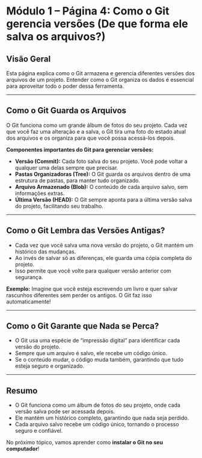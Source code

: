 # Módulo 1 – Página 4: Como o Git gerencia versões (De que forma ele salva os arquivos?)

## Visão Geral

Esta página explica como o Git armazena e gerencia diferentes versões dos arquivos de um projeto. Entender como o Git organiza os dados é essencial para aproveitar todo o poder dessa ferramenta.

---

## Como o Git Guarda os Arquivos

O Git funciona como um grande álbum de fotos do seu projeto. Cada vez que você faz uma alteração e a salva, o Git tira uma foto do estado atual dos arquivos e os organiza para que você possa acessá-los depois.

**Componentes importantes do Git para gerenciar versões:**

- **Versão (Commit):** Cada foto salva do seu projeto. Você pode voltar a qualquer uma delas sempre que precisar.
- **Pastas Organizadoras (Tree):** O Git guarda os arquivos dentro de uma estrutura de pastas, para manter tudo organizado.
- **Arquivo Armazenado (Blob):** O conteúdo de cada arquivo salvo, sem informações extras.
- **Última Versão (HEAD):** O Git sempre aponta para a última versão salva do projeto, facilitando seu trabalho.

---

## Como o Git Lembra das Versões Antigas?

- Cada vez que você salva uma nova versão do projeto, o Git mantém um histórico das mudanças.
- Ao invés de salvar só as diferenças, ele guarda uma cópia completa do projeto.
- Isso permite que você volte para qualquer versão anterior com segurança.

**Exemplo:** Imagine que você esteja escrevendo um livro e quer salvar rascunhos diferentes sem perder os antigos. O Git faz isso automaticamente!

---

## Como o Git Garante que Nada se Perca?

- O Git usa uma espécie de “impressão digital” para identificar cada versão do projeto.
- Sempre que um arquivo é salvo, ele recebe um código único.
- Se o conteúdo mudar, o código muda também, garantindo que tudo esteja seguro e organizado.

---

## Resumo

- O Git funciona como um álbum de fotos do seu projeto, onde cada versão salva pode ser acessada depois.
- Ele mantém um histórico completo, garantindo que nada seja perdido.
- Cada arquivo salvo recebe um código único, tornando o processo seguro e confiável.

No próximo tópico, vamos aprender como **instalar o Git no seu computador**!